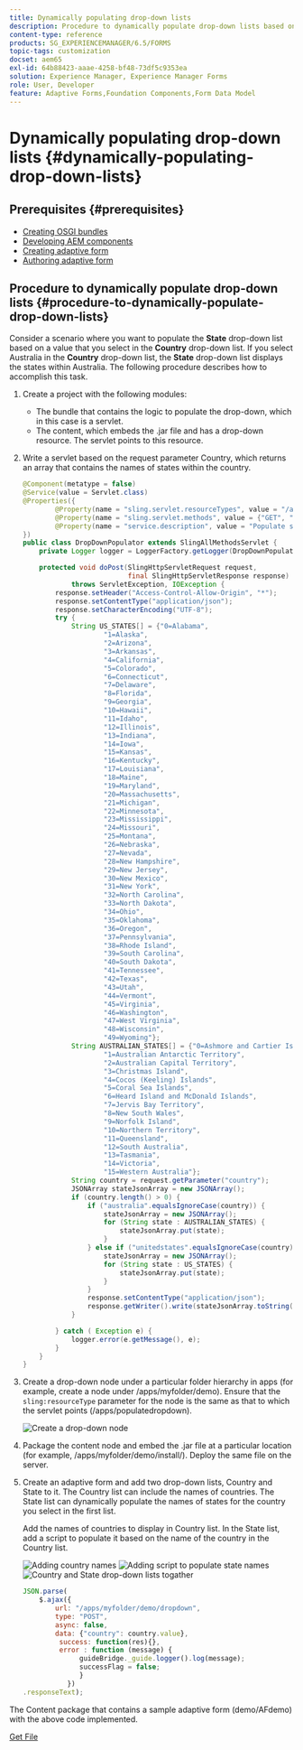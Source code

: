 ```yaml
---
title: Dynamically populating drop-down lists
description: Procedure to dynamically populate drop-down lists based on some logic
content-type: reference
products: SG_EXPERIENCEMANAGER/6.5/FORMS
topic-tags: customization
docset: aem65
exl-id: 64b88423-aaae-4258-bf48-73df5c9353ea
solution: Experience Manager, Experience Manager Forms
role: User, Developer
feature: Adaptive Forms,Foundation Components,Form Data Model
---
```

# Dynamically populating drop-down lists {#dynamically-populating-drop-down-lists}

## Prerequisites {#prerequisites}

* [Creating OSGI bundles](https://helpx.adobe.com/experience-manager/using/creating-osgi-bundles-digital-marketing.html)
* [Developing AEM components](/help/sites-developing/components.md)
* [Creating adaptive form](../../forms/using/creating-adaptive-form.md)
* [Authoring adaptive form](../../forms/using/introduction-forms-authoring.md)

## Procedure to dynamically populate drop-down lists {#procedure-to-dynamically-populate-drop-down-lists}

Consider a scenario where you want to populate the **State** drop-down list based on a value that you select in the **Country** drop-down list. If you select Australia in the **Country** drop-down list, the **State** drop-down list displays the states within Australia. The following procedure describes how to accomplish this task.

1. Create a project with the following modules:

    * The bundle that contains the logic to populate the drop-down, which in this case is a servlet.
    * The content, which embeds the .jar file and has a drop-down resource. The servlet points to this resource.

1. Write a servlet based on the request parameter Country, which returns an array that contains the names of states within the country.

   ```java
   @Component(metatype = false)
   @Service(value = Servlet.class)
   @Properties({
           @Property(name = "sling.servlet.resourceTypes", value = "/apps/populatedropdown"),
           @Property(name = "sling.servlet.methods", value = {"GET", "POST"}),
           @Property(name = "service.description", value = "Populate states dropdown based on country value")
   })
   public class DropDownPopulator extends SlingAllMethodsServlet {
       private Logger logger = LoggerFactory.getLogger(DropDownPopulator.class);

       protected void doPost(SlingHttpServletRequest request,
                             final SlingHttpServletResponse response)
               throws ServletException, IOException {
           response.setHeader("Access-Control-Allow-Origin", "*");
           response.setContentType("application/json");
           response.setCharacterEncoding("UTF-8");
           try {
               String US_STATES[] = {"0=Alabama",
                       "1=Alaska",
                       "2=Arizona",
                       "3=Arkansas",
                       "4=California",
                       "5=Colorado",
                       "6=Connecticut",
                       "7=Delaware",
                       "8=Florida",
                       "9=Georgia",
                       "10=Hawaii",
                       "11=Idaho",
                       "12=Illinois",
                       "13=Indiana",
                       "14=Iowa",
                       "15=Kansas",
                       "16=Kentucky",
                       "17=Louisiana",
                       "18=Maine",
                       "19=Maryland",
                       "20=Massachusetts",
                       "21=Michigan",
                       "22=Minnesota",
                       "23=Mississippi",
                       "24=Missouri",
                       "25=Montana",
                       "26=Nebraska",
                       "27=Nevada",
                       "28=New Hampshire",
                       "29=New Jersey",
                       "30=New Mexico",
                       "31=New York",
                       "32=North Carolina",
                       "33=North Dakota",
                       "34=Ohio",
                       "35=Oklahoma",
                       "36=Oregon",
                       "37=Pennsylvania",
                       "38=Rhode Island",
                       "39=South Carolina",
                       "40=South Dakota",
                       "41=Tennessee",
                       "42=Texas",
                       "43=Utah",
                       "44=Vermont",
                       "45=Virginia",
                       "46=Washington",
                       "47=West Virginia",
                       "48=Wisconsin",
                       "49=Wyoming"};
               String AUSTRALIAN_STATES[] = {"0=Ashmore and Cartier Islands",
                       "1=Australian Antarctic Territory",
                       "2=Australian Capital Territory",
                       "3=Christmas Island",
                       "4=Cocos (Keeling) Islands",
                       "5=Coral Sea Islands",
                       "6=Heard Island and McDonald Islands",
                       "7=Jervis Bay Territory",
                       "8=New South Wales",
                       "9=Norfolk Island",
                       "10=Northern Territory",
                       "11=Queensland",
                       "12=South Australia",
                       "13=Tasmania",
                       "14=Victoria",
                       "15=Western Australia"};
               String country = request.getParameter("country");
               JSONArray stateJsonArray = new JSONArray();
               if (country.length() > 0) {
                   if ("australia".equalsIgnoreCase(country)) {
                       stateJsonArray = new JSONArray();
                       for (String state : AUSTRALIAN_STATES) {
                           stateJsonArray.put(state);
                       }
                   } else if ("unitedstates".equalsIgnoreCase(country)) {
                       stateJsonArray = new JSONArray();
                       for (String state : US_STATES) {
                           stateJsonArray.put(state);
                       }
                   }
                   response.setContentType("application/json");
                   response.getWriter().write(stateJsonArray.toString());
               }

           } catch ( Exception e) {
               logger.error(e.getMessage(), e);
           }
       }
   }
   ```

1. Create a drop-down node under a particular folder hierarchy in apps (for example, create a node under /apps/myfolder/demo). Ensure that the `sling:resourceType` parameter for the node is the same as that to which the servlet points (/apps/populatedropdown).

   ![Create a drop-down node](assets/dropdown-node.png)

1. Package the content node and embed the .jar file at a particular location (for example, /apps/myfolder/demo/install/). Deploy the same file on the server.
1. Create an adaptive form and add two drop-down lists, Country and State to it. The Country list can include the names of countries. The State list can dynamically populate the names of states for the country you select in the first list.

   Add the names of countries to display in Country list. In the State list, add a script to populate it based on the name of the country in the Country list.

   ![Adding country names](assets/country-dropdown.png) ![Adding script to populate state names](assets/state-dropdown.png) ![Country and State drop-down lists togather](assets/2dropdowns.png)

   ```javascript
   JSON.parse(
       $.ajax({
           url: "/apps/myfolder/demo/dropdown",
           type: "POST",
           async: false,
           data: {"country": country.value},
            success: function(res){},
            error : function (message) {
                 guideBridge._guide.logger().log(message);
                 successFlag = false;
                 }
              })
   .responseText);
   ```

The Content package that contains a sample adaptive form (demo/AFdemo) with the above code implemented.

[Get File](assets/dropdown-demo-content-1.0.1-snapshot.zip)
